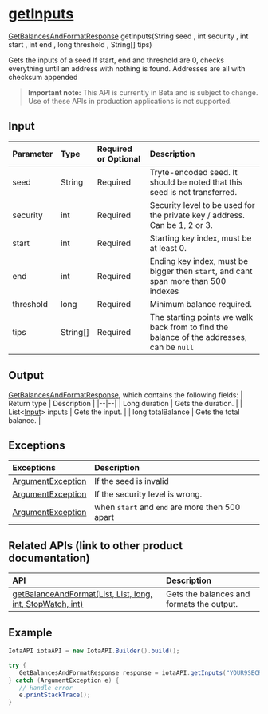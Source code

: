 
# [getInputs](https://github.com/iotaledger/iota-java/blob/master/jota/src/main/java/org/iota/jota/IotaAPI.java#L692)
 [GetBalancesAndFormatResponse](https://github.com/iotaledger/iota-java/blob/master/jota/src/main/java/org/iota/jota/dto/response/GetBalancesAndFormatResponse.java) getInputs(String seed , int security , int start , int end , long threshold , String[] tips)

Gets the inputs of a seed If start, end and threshold are 0, checks everything until an address with nothing is found. Addresses are all with checksum appended
> **Important note:** This API is currently in Beta and is subject to change. Use of these APIs in production applications is not supported.

## Input
| Parameter       | Type | Required or Optional | Description |
|:---------------|:--------|:--------| :--------|
| seed | String | Required | Tryte-encoded seed. It should be noted that this seed is not transferred. |
| security | int | Required | Security level to be used for the private key / address. Can be 1, 2 or 3. |
| start | int | Required | Starting key index, must be at least 0. |
| end | int | Required | Ending key index, must be bigger then `start`, and cant span more than 500 indexes |
| threshold | long | Required | Minimum balance required. |
| tips | String[] | Required | The starting points we walk back from to find the balance of the addresses, can be `null` |
    
## Output
[GetBalancesAndFormatResponse](https://github.com/iotaledger/iota-java/blob/master/jota/src/main/java/org/iota/jota/dto/response/GetBalancesAndFormatResponse.java), which contains the following fields:
| Return type | Description |
|--|--|
| Long duration | Gets the duration. |
| List<[Input](https://github.com/iotaledger/iota-java/blob/master/jota/src/main/java/org/iota/jota/model/Input.java)> inputs | Gets the input. |
| long totalBalance | Gets the total balance. |

## Exceptions
| Exceptions     | Description |
|:---------------|:--------|
| [ArgumentException](https://github.com/iotaledger/iota-java/blob/master/jota/src/main/java/org/iota/jota/error/ArgumentException.java) | If the seed is invalid |
| [ArgumentException](https://github.com/iotaledger/iota-java/blob/master/jota/src/main/java/org/iota/jota/error/ArgumentException.java) | If the security level is wrong. |
| [ArgumentException](https://github.com/iotaledger/iota-java/blob/master/jota/src/main/java/org/iota/jota/error/ArgumentException.java) | when `start` and `end` are more then 500 apart |

## Related APIs (link to other product documentation)
| API     | Description |
|:---------------|:--------|
| [getBalanceAndFormat(List, List, long, int, StopWatch, int)](https://github.com/iotaledger/iota-java/blob/master/jota/src/main/java/org/iota/jota/IotaAPI.java#L813) | Gets the balances and formats the output. |

 ## Example
 
 ```Java
 IotaAPI iotaAPI = new IotaAPI.Builder().build();

try { 
    GetBalancesAndFormatResponse response = iotaAPI.getInputs("YOUR9SECRET9SEED9999999...", 3, 946, 608, 100, new String[]{"HVHKRBAGNHGINEHQN9GKXVHXXKVLINJSIAKVBJZLVATZXAEORPRHDZHTZNPBNKDGVOEDPA9ANZFPBHPIT", "ZMUG9ZYRNGICRIGIJQFNOM9BSP9BHBKUAOZOVP9PBAPIQRKDEITGHOWFY99AFZUFUAAILS9UJQHGIIISD"});
} catch (ArgumentException e) { 
    // Handle error
    e.printStackTrace(); 
}
 ```
